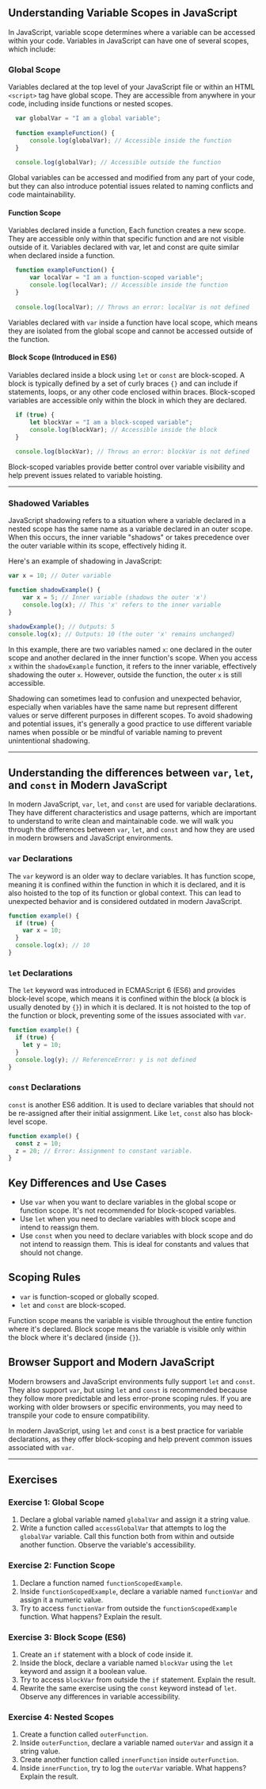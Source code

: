 ## Understanding Variable Scopes in JavaScript

In JavaScript, variable scope determines where a variable can be accessed within your code. Variables in JavaScript can have one of several scopes, which include:

### Global Scope
  Variables declared at the top level of your JavaScript file or within an HTML `<script>` tag have global scope. 
  They are accessible from anywhere in your code, including inside functions or nested scopes.

  
  ```javascript
    var globalVar = "I am a global variable";
    
    function exampleFunction() {
        console.log(globalVar); // Accessible inside the function
    }
    
    console.log(globalVar); // Accessible outside the function
  ```
  
  Global variables can be accessed and modified from any part of your code, but they can also introduce potential issues related to naming conflicts and code maintainability.

#### Function Scope
  Variables declared inside a function, Each function creates a new scope. 
  They are accessible only within that specific function and are not visible outside of it.
  Variables declared with var, let and const are quite similar when declared inside a function.

  ```javascript
    function exampleFunction() {
        var localVar = "I am a function-scoped variable";
        console.log(localVar); // Accessible inside the function
    }
    
    console.log(localVar); // Throws an error: localVar is not defined
  ```
  
  Variables declared with `var` inside a function have local scope, which means they are isolated from the global scope and cannot be accessed outside of the function.

#### Block Scope (Introduced in ES6)
  Variables declared inside a block using `let` or `const` are block-scoped.
  A block is typically defined by a set of curly braces `{}` and can include if statements, loops, or any other code enclosed within braces.
  Block-scoped variables are accessible only within the block in which they are declared.

    
  ```javascript
    if (true) {
        let blockVar = "I am a block-scoped variable";
        console.log(blockVar); // Accessible inside the block
    }
    
    console.log(blockVar); // Throws an error: blockVar is not defined
  ```
  
  Block-scoped variables provide better control over variable visibility and help prevent issues related to variable hoisting.
  
----------------------------------------
### Shadowed Variables

JavaScript shadowing refers to a situation where a variable declared in a nested scope has the same name as a variable declared in an outer scope.
When this occurs, the inner variable "shadows" or takes precedence over the outer variable within its scope, effectively hiding it.

Here's an example of shadowing in JavaScript:

```javascript
var x = 10; // Outer variable

function shadowExample() {
    var x = 5; // Inner variable (shadows the outer 'x')
    console.log(x); // This 'x' refers to the inner variable
}

shadowExample(); // Outputs: 5
console.log(x); // Outputs: 10 (the outer 'x' remains unchanged)
```

In this example, there are two variables named `x`: one declared in the outer scope and another declared in the inner function's scope. When you access `x` within the `shadowExample` function, it refers to the inner variable, effectively shadowing the outer `x`. However, outside the function, the outer `x` is still accessible.

Shadowing can sometimes lead to confusion and unexpected behavior, especially when variables have the same name but represent different values or serve different purposes in different scopes. To avoid shadowing and potential issues, it's generally a good practice to use different variable names when possible or be mindful of variable naming to prevent unintentional shadowing.

---------------------------------------

## Understanding the differences between `var`, `let`, and `const` in Modern JavaScript

In modern JavaScript, `var`, `let`, and `const` are used for variable declarations. They have different characteristics and usage patterns, which are important to understand to write clean and maintainable code. we will walk you through the differences between `var`, `let`, and `const` and how they are used in modern browsers and JavaScript environments.


###  `var` Declarations

The `var` keyword is an older way to declare variables. It has function scope, meaning it is confined within the function in which it is declared, and it is also hoisted to the top of its function or global context. This can lead to unexpected behavior and is considered outdated in modern JavaScript.

```javascript
function example() {
  if (true) {
    var x = 10;
  }
  console.log(x); // 10
}
```

### `let` Declarations

The `let` keyword was introduced in ECMAScript 6 (ES6) and provides block-level scope, which means it is confined within the block (a block is usually denoted by `{}`) in which it is declared. It is not hoisted to the top of the function or block, preventing some of the issues associated with `var`.

```javascript
function example() {
  if (true) {
    let y = 10;
  }
  console.log(y); // ReferenceError: y is not defined
}
```

### `const` Declarations

`const` is another ES6 addition. It is used to declare variables that should not be re-assigned after their initial assignment. Like `let`, `const` also has block-level scope.

```javascript
function example() {
  const z = 10;
  z = 20; // Error: Assignment to constant variable.
}
```

## Key Differences and Use Cases

- Use `var` when you want to declare variables in the global scope or function scope. It's not recommended for block-scoped variables.
- Use `let` when you need to declare variables with block scope and intend to reassign them.
- Use `const` when you need to declare variables with block scope and do not intend to reassign them. This is ideal for constants and values that should not change.

## Scoping Rules

- `var` is function-scoped or globally scoped.
- `let` and `const` are block-scoped.

Function scope means the variable is visible throughout the entire function where it's declared. Block scope means the variable is visible only within the block where it's declared (inside `{}`).

## Browser Support and Modern JavaScript

Modern browsers and JavaScript environments fully support `let` and `const`. They also support `var`, but using `let` and `const` is recommended because they follow more predictable and less error-prone scoping rules. If you are working with older browsers or specific environments, you may need to transpile your code to ensure compatibility.

In modern JavaScript, using `let` and `const` is a best practice for variable declarations, as they offer block-scoping and help prevent common issues associated with `var`. 

----------------------------------------

## Exercises

### Exercise 1: Global Scope

1. Declare a global variable named `globalVar` and assign it a string value.
2. Write a function called `accessGlobalVar` that attempts to log the `globalVar` variable. Call this function both from within and outside another function. Observe the variable's accessibility.

### Exercise 2: Function Scope

1. Declare a function named `functionScopedExample`.
2. Inside `functionScopedExample`, declare a variable named `functionVar` and assign it a numeric value.
3. Try to access `functionVar` from outside the `functionScopedExample` function. What happens? Explain the result.

### Exercise 3: Block Scope (ES6)

1. Create an `if` statement with a block of code inside it.
2. Inside the block, declare a variable named `blockVar` using the `let` keyword and assign it a boolean value.
3. Try to access `blockVar` from outside the `if` statement. Explain the result.
4. Rewrite the same exercise using the `const` keyword instead of `let`. Observe any differences in variable accessibility.

### Exercise 4: Nested Scopes

1. Create a function called `outerFunction`.
2. Inside `outerFunction`, declare a variable named `outerVar` and assign it a string value.
3. Create another function called `innerFunction` inside `outerFunction`.
4. Inside `innerFunction`, try to log the `outerVar` variable. What happens? Explain the result.
